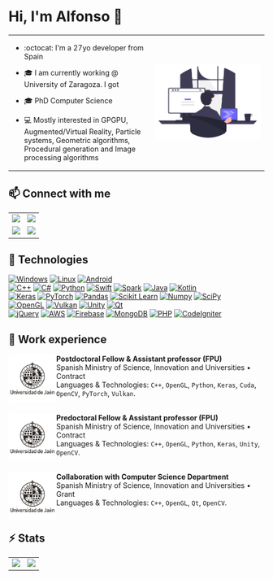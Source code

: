 # Hi, I'm Alfonso :wave:

<table style="border:none!important;">
    <tr>
        <td style="width:50%">
            <p>

- :octocat: I'm a 27yo developer from Spain 
        
- :mortar_board: I am currently working @ University of Zaragoza. I got

- :mortar_board: PhD Computer Science 

- :computer: Mostly interested in GPGPU, Augmented/Virtual Reality, Particle systems, Geometric algorithms, Procedural generation and Image processing algorithms 
            </p>
        </td>
        <td style="width:40%">
            <img src="assets/introduction/programming.png"> 
        </td>
    </tr>
</table>

## :mailbox: Connect with me

<table style="border:none!important;">
    <tr>
        <td>
            <a href="mailto:allopezr@ujaen.es"><img src="https://img.shields.io/badge/allopezr@ujaen.es-email-red?style=for-the-badge&logo=gmail&labelColor=101010"></a>
        </td>
        <td>
            <a href="https://www.linkedin.com/in/alfonso-l%C3%B3pez-ruiz-7607331b7/"><img src="https://img.shields.io/badge/Alfonso_López_Ruiz-LinkedIn-green?style=for-the-badge&logo=LinkedIn&labelColor=101010"></a>
        </td>
    </tr>
    <tr>
        <td>
            <a href="https://orcid.org/0000-0003-1423-9496"><img src="https://img.shields.io/badge/0000_0003_1423_9496-ORCID-blue?style=for-the-badge&logo=ORCID&labelColor=101010"></a>
        </td>
        <td> 
            <a href="https://www.researchgate.net/profile/Alfonso_Ruiz2"><img src="https://img.shields.io/badge/Alfonso_López_Ruiz-ResearchGate-orange?style=for-the-badge&logo=ResearchGate&labelColor=101010"></a>    
        </td>
    </tr>
</table>

## :wrench: Technologies

[![Windows](https://img.shields.io/badge/Windows-999999?style=for-the-badge&logo=windows&logoColor=white)]()
[![Linux](https://img.shields.io/badge/Linux-FA7343?style=for-the-badge&logo=linux&logoColor=white)]()
[![Android](https://img.shields.io/badge/Android-1575F9?style=for-the-badge&logo=android&logoColor=white)]()
</br>
[![C++](https://img.shields.io/badge/C++-FA7343?style=for-the-badge&logo=cplusplus&logoColor=white)]()
[![C#](https://img.shields.io/badge/C_Sharp-orange?style=for-the-badge&logo=cplusplus&logoColor=white)]()
[![Python](https://img.shields.io/badge/Python-1575F9?style=for-the-badge&logo=csharp&logoColor=white)]()
[![Swift](https://img.shields.io/badge/Swift-green?style=for-the-badge&logo=swift&logoColor=white)]()
[![Spark](https://img.shields.io/badge/Spark-purple?style=for-the-badge&logo=apachespark&logoColor=white)]()
[![Java](https://img.shields.io/badge/Java-007396?style=for-the-badge&logo=oracle&logoColor=white)]()
[![Kotlin](https://img.shields.io/badge/Kotlin-0095D5?style=for-the-badge&logo=kotlin&logoColor=white)]()
</br>
[![Keras](https://img.shields.io/badge/Keras-green?style=for-the-badge&logo=keras&logoColor=white)]()
[![PyTorch](https://img.shields.io/badge/PyTorch-red?style=for-the-badge&logo=pytorch&logoColor=white)]()
[![Pandas](https://img.shields.io/badge/Pandas-pink?style=for-the-badge&logo=pandas&logoColor=white)]()
[![Scikit Learn](https://img.shields.io/badge/Scikit_Learn-007396?style=for-the-badge&logo=scikitlearn&logoColor=white)]()
[![Numpy](https://img.shields.io/badge/Numpy-0095D5?style=for-the-badge&logo=numpy&logoColor=white)]()
[![SciPy](https://img.shields.io/badge/SciPy-olive?style=for-the-badge&logo=scipy&logoColor=white)]()
</br>
[![OpenGL](https://img.shields.io/badge/OpenGL-999999?style=for-the-badge&logo=OpenGL&logoColor=white)]()
[![Vulkan](https://img.shields.io/badge/Vulkan-purple?style=for-the-badge&logo=vulkan&logoColor=white)]()
[![Unity](https://img.shields.io/badge/Unity-3DDC84?style=for-the-badge&logo=unity&logoColor=white)]()
[![Qt](https://img.shields.io/badge/Qt-yellow?style=for-the-badge&logo=qt&logoColor=white)]()
</br>
[![jQuery](https://img.shields.io/badge/jQuery-F7DF1E?style=for-the-badge&logo=jquery&logoColor=white)]()
[![AWS](https://img.shields.io/badge/AWS-232F3E?style=for-the-badge&logo=amazon-aws&logoColor=white)]()
[![Firebase](https://img.shields.io/badge/Firebase-FFCA28?style=for-the-badge&logo=firebase&logoColor=white)]()
[![MongoDB](https://img.shields.io/badge/MongoDB-47A248?style=for-the-badge&logo=mongodb&logoColor=white)]()
[![PHP](https://img.shields.io/badge/PHP-FFCA28?style=for-the-badge&logo=php&logoColor=white)]()
[![CodeIgniter](https://img.shields.io/badge/CodeIgniter-47A248?style=for-the-badge&logo=codeigniter&logoColor=white)]()
</br>

## :book: Work experience

[<img align="left" height="94px" width="94px" alt="University of Jaén" src="Assets/Media/Uja.png"/>](https://ujaen.es)

**Postdoctoral Fellow & Assistant professor (FPU)** \
Spanish Ministry of Science, Innovation and Universities • Contract \
Languages & Technologies: `C++`, `OpenGL`, `Python`, `Keras`, `Cuda`, `OpenCV`, `PyTorch`, `Vulkan`. \
<br/>

[<img align="left" height="94px" width="94px" alt="University of Jaén" src="Assets/Media/Uja.png"/>](https://ujaen.es)

**Predoctoral Fellow & Assistant professor (FPU)** \
Spanish Ministry of Science, Innovation and Universities • Contract \
Languages & Technologies: `C++`, `OpenGL`, `Python`, `Keras`, `Unity`, `OpenCV`. \
<br/>

[<img align="left" height="94px" width="94px" alt="University of Jaén" src="Assets/Media/Uja.png"/>](https://ujaen.es)

**Collaboration with Computer Science Department** \
Spanish Ministry of Science, Innovation and Universities • Grant \
Languages & Technologies: `C++`, `OpenGL`, `Qt`, `OpenCV`. \
<br/>

## :zap: Stats 

<table>
    <tr>
        <td style="width:50%">
            <img src="https://github-readme-stats.vercel.app/api?username=AlfonsoLRz&bg_color=30,e96443,904e95&title_color=fff&text_color=fff&rank_icon=github" height=200>
        </td>
        <td  style="width:50%">
            <img src="https://github-readme-stats.vercel.app/api/top-langs/?username=AlfonsoLRz&bg_color=30,e96443,904e95&title_color=fff&text_color=fff&layout=donut" height=200>
        </td>
    </tr>
</table>

<!-- ### Pinned repositories

<table style="width:100%">
<tr>
    <td>
        <a href="https://github.com/AlfonsoLRz/AG2223"><img align="center" src="https://github-readme-stats.vercel.app/api/pin/?username=AlfonsoLRz&repo=AG2223&theme=nord" alt="Algoritmos Geometricos" /></a>
    </td>
    <td>
        <a href="https://github.com/AlfonsoLRz/ScopusPlot"><img align="center" src="https://github-readme-stats.vercel.app/api/pin/?username=AlfonsoLRz&repo=ScopusPlot&theme=nord" alt="ScopusPlot"/></a>
    </td>
</tr>
<tr>
    <td>
        <a href="https://github.com/AlfonsoLRz/PointCloudRendering"><img align="center" src="https://github-readme-stats.vercel.app/api/pin/?username=AlfonsoLRz&repo=PointCloudRendering&theme=nord" alt="Point Cloud Rendering" /></a>
    </td>
    <td>
        <a href="https://github.com/AlfonsoLRz/TIFF2JPEG"><img align="center" src="https://github-readme-stats.vercel.app/api/pin/?username=AlfonsoLRz&repo=TIFF2JPEG&theme=nord" alt="TIFF2JPEG"/></a>
    </td>
</tr>
<tr>
    <td>
        <a href="https://github.com/AlfonsoLRz/brdf_viewer"><img align="center" src="https://github-readme-stats.vercel.app/api/pin/?username=AlfonsoLRz&repo=brdf_viewer&theme=nord" alt="BRDF Viewer" /></a>
    </td>
    <td>
        <a href="https://github.com/SensorLaboratory/SensorLaboratory.github.io"><img align="center" src="https://github-readme-stats.vercel.app/api/pin/?username=SensorLaboratory&repo=SensorLaboratory.github.io&theme=nord" alt="Sensor laboratory"/></a>
    </td>
</tr>
</table> -->




